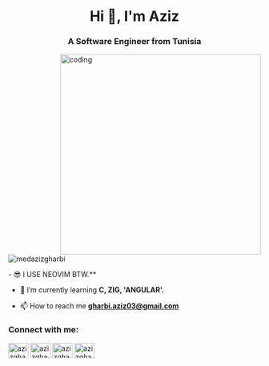 
<h1 align="center">Hi 👋, I'm Aziz</h1>
<h3 align="center">A Software Engineer from Tunisia</h3>
<img align="right" alt="coding" width="400" src="https://giphy.com/embed/13HgwGsXF0aiGY">
<p align="left"> <img src="https://komarev.com/ghpvc/?username=medazizgharbi&label=Profile%20views&color=0e75b6&style=flat" alt="medazizgharbi" /> </p>
- 😎 I USE NEOVIM BTW.**

- 🌱 I’m currently learning **C, ZIG, 'ANGULAR'.**

- 📫 How to reach me **gharbi.aziz03@gmail.com**

<h3 align="left">Connect with me:</h3>
<p align="left">
<a href="https://linkedin.com/in/azizgharbi03" target="blank"><img align="center" src="https://raw.githubusercontent.com/rahuldkjain/github-profile-readme-generator/master/src/images/icons/Social/linked-in-alt.svg" alt="azizgharbi03" height="30" width="40" /></a>
<a href="https://www.behance.net/azizgharbi3" target="blank"><img align="center" src="https://raw.githubusercontent.com/rahuldkjain/github-profile-readme-generator/master/src/images/icons/Social/behance.svg" alt="azizgharbi3" height="30" width="40" /></a>
<a href="https://codeforces.com/profile/azizgharbi" target="blank"><img align="center" src="https://raw.githubusercontent.com/rahuldkjain/github-profile-readme-generator/master/src/images/icons/Social/codeforces.svg" alt="azizgharbi" height="30" width="40" /></a>
<a href="https://www.leetcode.com/azizgharbi" target="blank"><img align="center" src="https://raw.githubusercontent.com/rahuldkjain/github-profile-readme-generator/master/src/images/icons/Social/leet-code.svg" alt="azizgharbi" height="30" width="40" /></a>
</p>
